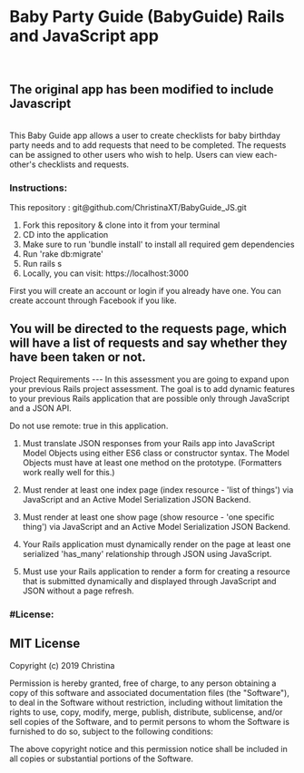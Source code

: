 <h1>Baby Party Guide (BabyGuide) Rails and JavaScript app</h1>
<br>
<h2>The original app has been modified to include Javascript</h2>
<br>
This Baby Guide app allows a user to create checklists for baby birthday party needs and to add requests that need to be completed. The requests can be assigned to other users who wish to help. Users can view each-other's checklists and requests.

<h3>Instructions:</h3> This repository : git@github.com/ChristinaXT/BabyGuide_JS.git

1. Fork this repository & clone into it from your terminal
2. CD into the application
3. Make sure to run 'bundle install' to install all required gem dependencies
4. Run 'rake db:migrate'
5. Run rails s
6. Locally, you can visit: https://localhost:3000

First you will create an account or login if you already have one. You can create account through Facebook if you like.

You will be directed to the requests page, which will have a list of requests and say whether they have been taken or not.
-----------------------------------------------------------------------------------------------
Project Requirements ---
In this assessment you are going to expand upon your previous Rails project assessment. The goal is to add dynamic features to your previous Rails application that are possible only through JavaScript and a JSON API.

Do not use remote: true in this application.

1) Must translate JSON responses from your Rails app into JavaScript Model Objects using either ES6 class or constructor syntax. The Model Objects must have at least one method on the prototype. (Formatters work really well for this.)

2) Must render at least one index page (index resource - 'list of things') via JavaScript and an Active Model Serialization JSON Backend.

3) Must render at least one show page (show resource - 'one specific thing') via JavaScript and an Active Model Serialization JSON Backend.

4) Your Rails application must dynamically render on the page at least one serialized 'has_many' relationship through JSON using JavaScript.

5) Must use your Rails application to render a form for creating a resource that is submitted dynamically and displayed through JavaScript and JSON without a page refresh.


<h3>#License:</h3>


<h2>MIT License</h2>

Copyright (c) 2019 Christina

Permission is hereby granted, free of charge, to any person obtaining a copy
of this software and associated documentation files (the "Software"), to deal
in the Software without restriction, including without limitation the rights
to use, copy, modify, merge, publish, distribute, sublicense, and/or sell
copies of the Software, and to permit persons to whom the Software is
furnished to do so, subject to the following conditions:

The above copyright notice and this permission notice shall be included in all
copies or substantial portions of the Software.

